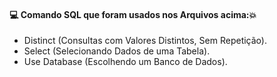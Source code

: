 #### :computer: Comando SQL que foram usados nos Arquivos acima::boom:
- Distinct (Consultas com Valores Distintos, Sem Repetição).
- Select (Selecionando Dados de uma Tabela).
- Use Database (Escolhendo um Banco de Dados).
